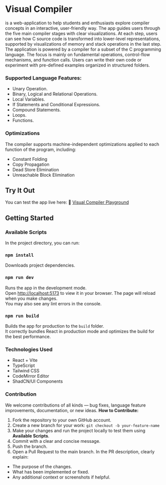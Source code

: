 # Visual Compiler

is a web-application to help students and enthusiasts explore compiler concepts in an interactive, user-friendly way. The app guides users through the five main compiler stages with clear visualizations. At each step, users can see how C source code is transformed into lower-level representations, supported by visualizations of memory and stack operations in the last step. The application is powered by a compiler for a subset of the C programming language. The focus is mainly on fundamental operations, control-flow mechanisms, and function calls. Users can write their own code or experiment with pre-defined examples organized in structured folders.

### Supported Language Features:

- Unary Operation.
- Binary, Logical and Relational Operations.
- Local Variables.
- If Statements and Conditional Expressions.
- Compound Statements.
- Loops.
- Functions.

### Optimizations

The compiler supports machine-independent optimizations applied to each function of the program, including:

- Constant Folding
- Copy Propagation
- Dead Store Elimination
- Unreachable Block Elimination

## Try It Out

You can test the app live here:
🔗 [Visual Compiler Playground](https://visualcompiler.github.io/compiler-app/#/playground/root/d241ccc5-12d3-4577-b0c9-3303d3531299)

## Getting Started

### Available Scripts

In the project directory, you can run:

### `npm install`

Downloads project dependencies.

### `npm run dev`

Runs the app in the development mode.\
Open [http://localhost:5173](http://localhost:5173) to view it in your browser.
The page will reload when you make changes.\
You may also see any lint errors in the console.

### `npm run build`

Builds the app for production to the `build` folder.\
It correctly bundles React in production mode and optimizes the build for the best performance.

### Technologies Used

- React + Vite
- TypeScript
- Tailwind CSS
- CodeMirror Editor
- ShadCN/UI Components

### Contribution

We welcome contributions of all kinds — bug fixes, language feature improvements, documentation, or new ideas.
**How to Contribute:**

1. Fork the repository to your own GitHub account.
2. Create a new branch for your work:
   `git checkout -b your-feature-name`
3. Make your changes and run the project locally to test them using **Available Scripts**.
4. Commit with a clear and concise message.
5. Push the branch.
6. Open a Pull Request to the main branch. In the PR description, clearly explain:

- The purpose of the changes.
- What has been implemented or fixed.
- Any additional context or screenshots if helpful.
